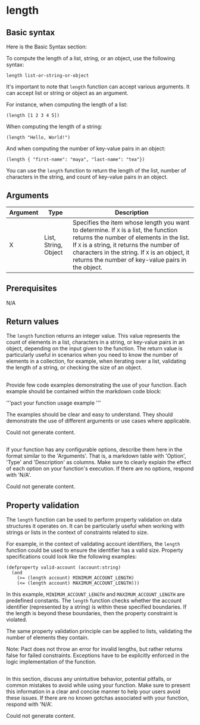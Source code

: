 # length

## Basic syntax

Here is the Basic Syntax section:

To compute the length of a list, string, or an object, use the following syntax:

```pact
length list-or-string-or-object 
```

It's important to note that `length` function can accept various arguments. It can accept list or string or object as an argument.

For instance, when computing the length of a list:
```pact
(length [1 2 3 4 5])
```

When computing the length of a string:
```pact
(length "Hello, World!")
```

And when computing the number of key-value pairs in an object:
```pact
(length { "first-name": "maya", "last-name": "tea"})
```
  
You can use the `length` function to return the length of the list, number of characters in the string, and count of key-value pairs in an object.

## Arguments

| Argument | Type | Description |
| --- | --- | --- |
| X | List, String, Object | Specifies the item whose length you want to determine. If `X` is a list, the function returns the number of elements in the list. If `X` is a string, it returns the number of characters in the string. If `X` is an object, it returns the number of key-value pairs in the object. |

## Prerequisites

N/A

## Return values

The `length` function returns an integer value. This value represents the count of elements in a list, characters in a string, or key-value pairs in an object, depending on the input given to the function. The return value is particularly useful in scenarios when you need to know the number of elements in a collection, for example, when iterating over a list, validating the length of a string, or checking the size of an object.

## 
Provide few code examples demonstrating the use of your function. Each example should be contained within the markdown code block: 

'''pact
your function usage example
'''

The examples should be clear and easy to understand. They should demonstrate the use of different arguments or use cases where applicable.


Could not generate content.
## 
If your function has any configurable options, describe them here in the format similar to the 'Arguments'. That is, a markdown table with 'Option', 'Type' and 'Description' as columns. Make sure to clearly explain the effect of each option on your function's execution. If there are no options, respond with 'N/A'.


Could not generate content.
## Property validation

The `length` function can be used to perform property validation on data structures it operates on. It can be particularly useful when working with strings or lists in the context of constraints related to size.

For example, in the context of validating account identifiers, the `length` function could be used to ensure the identifier has a valid size. Property specifications could look like the following examples:

```pact
(defproperty valid-account (account:string)
  (and
    (>= (length account) MINIMUM_ACCOUNT_LENGTH)
    (<= (length account) MAXIMUM_ACCOUNT_LENGTH)))
```

In this example, `MINIMUM_ACCOUNT_LENGTH` and `MAXIMUM_ACCOUNT_LENGTH` are predefined constants. The `length` function checks whether the account identifier (represented by a string) is within these specified boundaries. If the length is beyond these boundaries, then the property constraint is violated. 

The same property validation principle can be applied to lists, validating the number of elements they contain.

Note: Pact does not throw an error for invalid lengths, but rather returns false for failed constraints. Exceptions have to be explicitly enforced in the logic implementation of the function.

## 
In this section, discuss any unintuitive behavior, potential pitfalls, or common mistakes to avoid while using your function. Make sure to present this information in a clear and concise manner to help your users avoid these issues. If there are no known gotchas associated with your function, respond with 'N/A'.


Could not generate content.
